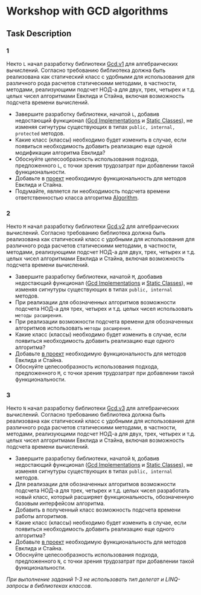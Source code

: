 # Workshop with GCD algorithms

## Task Description

### 1
Некто `L` начал разработку библиотеки [Gcd.v1](/Gcd.v1) для алгебраических вычислений. Согласно требованию библиотека должна быть реализована как статический класс с удобными для использования для различного рода расчетов статическими методами, в частности, методами, реализующими подсчет НОД-а для двух, трех, четырех и т.д. целых чисел алгоритмами Евклида и Стайна, включая возможность подсчета времени вычислений.
- Завершите разработку библиотеки, начатой `L`, добавив недостающий функционал ([Gcd Implementations](Gcd.v1/GcdImplementations) и [Static Classes](Gcd.v1/StaticClasses)), не изменяя сигнутуры существующих в типах `public, internal, protected` методов.
- Какие класс (классы) необходимо будет изменить в случае, если появиться необходимость добавить реализацию еще одной модификации алгоритма Евклида?
- Обоснуйте целесообразность использования подхода, предложенного `L`, с точки зрения трудозатрат при добавлении такой функциональности.
- Добавьте в [проект](Gcd.v1/GcdImplementations) необходимую функциональность для методов Евклида и Стайна.
- Подумайте, является ли необходимость подсчета времени ответственностью класса алгоритма [Algorithm](/Gcd.1/Interface/Algorithm.cs#L5).

### 2
Некто `M` начал разработку библиотеки [Gcd.v2](/Gcd.v2) для алгебраических вычислений. Согласно требованию библиотека должна быть реализована как статический класс с удобными для использования для различного рода расчетов статическими методами, в частности, методами, реализующими подсчет НОД-а для двух, трех, четырех и т.д. целых чисел алгоритмами Евклида и Стайна, включая возможность подсчета времени вычислений.
- Завершите разработку библиотеки, начатой `M`, дообавив недостающий функционал ([Gcd Implementations](Gcd.v2/GcdImplementations) и [Static Classes](Gcd.v2/StaticClasses)), не изменяя сигнутуры существующих в типах `public, internal` методов.
- При реализации для обозначенных алгоритмов возможности подсчета НОД-а для трех, четырех и т.д. целых чисел использовать `методы расширения`.
- При реализации возможности подсчета времени для обозначенных алгоритмов использовать `методы расширения`.
- Какие класс (классы) необходимо будет изменить в случае, если появиться необходимость добавить реализацию еще одного алгоритма? 
- Добавьте [в проект](Gcd.v2/GcdImplementations) необходимую функциональность для методов Евклида и Стайна.
- Обоснуйте целесообразность использования подхода, предложенного `M`, с точки зрения трудозатрат при добавлении такой функциональности.

### 3
Некто `N` начал разработку библиотеки [Gcd.v3](/Gcd.v3) для алгебраических вычислений. Согласно требованию библиотека должна быть реализована как статический класс с удобными для использования для различного рода расчетов статическими методами, в частности, методами, реализующими подсчет НОД-а для двух, трех, четырех и т.д. целых чисел алгоритмами Евклида и Стайна, включая возможность подсчета времени вычислений.
- Завершите разработку библиотеки, начатой `N`, добавив недостающий функционал ([Gcd Implementations](Gcd.v3/GcdImplementations) и [Static Classes](Gcd.v3/StaticClasses)), не изменяя сигнутуры существующих в типах `public, internal` методов.
- Для реализации для обозначенных алгоритмов возможности подсчета НОД-а для трех, четырех и т.д. целых чисел разработать новый класс, который расширяет функциональность, обозначенную базовым интерфейсом алгоритма.
- Добавить в полученный класс возможность подсчета времени работы алгоритмов.
- Какие класс (классы) необходимо будет изменить в случае, если появиться необходимость добавить реализацию еще одного алгоритма?
- Добавьте [в проект](Gcd.v3/GcdImplementations) необходимую функциональность для методов Евклида и Стайна.
- Обоснуйте целесообразность использования подхода, предложенного `N`, с точки зрения трудозатрат при добавлении такой функциональности.

_При выполнение заданий 1-3 не использовать тип делегат и LINQ-запросы в библиотеках классов._
